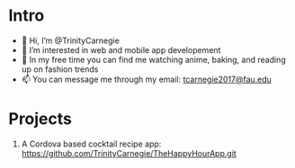 # Intro
- 👋 Hi, I’m @TrinityCarnegie
- 👀 I’m interested in web and mobile app developement
- 💖 In my free time you can find me watching anime, baking, and reading up on fashion trends
- 📫 You can message me through my email: tcarnegie2017@fau.edu
<!---
TrinityCarnegie/TrinityCarnegie is a ✨ special ✨ repository because its `README.md` (this file) appears on your GitHub profile.
You can click the Preview link to take a look at your changes.
--->

# Projects
1. A Cordova based cocktail recipe app: https://github.com/TrinityCarnegie/TheHappyHourApp.git

